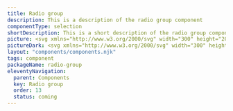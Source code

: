 ```yaml
---
title: Radio group
description: This is a description of the radio group component
componentType: selection
shortDescription: This is a short description of the radio group component
picture: <svg xmlns="http://www.w3.org/2000/svg" width="300" height="200" fill="none" aria-labelledby="radioTitle radioDesc" role="img"><title id="radioTitle">Illustration of the radio button component.</title><desc id="radioDesc">An illustrated radio button component representing radio group component card.</desc><path fill="#36F" d="M121.296 85.252c-8.145 0-14.748 6.6028-14.748 14.7479V100c0 8.145 6.603 14.748 14.748 14.748s14.748-6.603 14.748-14.748v-.0001c0-8.1451-6.603-14.7479-14.748-14.7479Z"/><path fill="#fff" d="M121.296 108.044c4.443 0 8.044-3.601 8.044-8.0441 0-4.4428-3.601-8.0443-8.044-8.0443-4.443 0-8.045 3.6015-8.045 8.0443 0 4.4431 3.602 8.0441 8.045 8.0441Z"/><path stroke="#36F" stroke-width="2.68145" d="M121.296 85.252c-8.145 0-14.748 6.6028-14.748 14.7479V100c0 8.145 6.603 14.748 14.748 14.748s14.748-6.603 14.748-14.748v-.0001c0-8.1451-6.603-14.7479-14.748-14.7479Z"/><path fill="#222" d="M148.459 106.5V94.1868h1.558v10.9802h5.387v1.333h-6.945Zm11.081.225c-.763 0-1.402-.225-1.915-.675-.5-.463-.75-1.102-.75-1.915 0-1.001.444-1.764 1.332-2.29.901-.538 2.321-.913 4.261-1.126 0-.388-.056-.7573-.169-1.1076-.1-.3504-.288-.632-.563-.8447-.263-.2252-.644-.3379-1.145-.3379-.526 0-1.02.1002-1.483.3004-.463.2002-.876.4254-1.239.6757l-.6-1.0699c.425-.2753.944-.5381 1.558-.7883.625-.2628 1.301-.3942 2.027-.3942 1.113 0 1.921.3441 2.421 1.0323.501.6758.751 1.583.751 2.7222v5.593h-1.276l-.132-1.089h-.056c-.426.351-.895.657-1.408.92-.5.263-1.039.394-1.614.394Zm.45-1.239c.438 0 .851-.106 1.239-.319.388-.212.801-.513 1.239-.901v-2.534c-1.514.188-2.578.47-3.191.845-.601.375-.901.857-.901 1.445 0 .513.157.889.469 1.127.313.225.695.337 1.145.337Zm10.942 1.239c-.426 0-.87-.1-1.333-.3-.451-.213-.876-.501-1.276-.864h-.057l-.131.939h-1.239V93.1357h1.539v3.6414l-.037 1.6517c.413-.3628.863-.6632 1.351-.9009.501-.2503 1.001-.3754 1.502-.3754 1.188 0 2.089.4192 2.703 1.2576.613.8384.919 1.9649.919 3.3789 0 1.038-.187 1.927-.563 2.665-.363.738-.844 1.301-1.445 1.689-.588.388-1.233.582-1.933.582Zm-.263-1.295c.751 0 1.37-.319 1.858-.957.501-.651.751-1.539.751-2.666 0-1.001-.188-1.8077-.563-2.4209-.363-.6256-.976-.9385-1.84-.9385-.388 0-.782.1064-1.182.3191-.401.2127-.82.5193-1.258.9197v4.7866c.401.35.795.6 1.183.751.4.137.75.206 1.051.206Zm10.3 1.295c-.814 0-1.552-.187-2.215-.563-.663-.388-1.189-.938-1.577-1.652-.388-.713-.582-1.564-.582-2.552 0-1.001.194-1.859.582-2.5719.4-.7132.914-1.2638 1.539-1.6517.626-.388 1.283-.5819 1.971-.5819 1.164 0 2.058.3879 2.684 1.1637.638.7759.957 1.8148.957 3.1158 0 .163-.006.325-.018.488 0 .15-.013.282-.038.394h-6.156c.062.964.362 1.733.9 2.309.551.576 1.264.863 2.14.863.438 0 .839-.062 1.202-.187.375-.138.732-.313 1.069-.526l.545 1.014c-.388.25-.832.469-1.333.657-.488.187-1.045.281-1.67.281Zm-2.872-5.518h4.88c0-.926-.2-1.6269-.601-2.1024-.388-.4881-.938-.7321-1.651-.7321-.639 0-1.214.2503-1.727.7508-.501.4881-.801 1.1827-.901 2.0837Zm10.119 5.518c-.576 0-.995-.175-1.258-.525-.25-.363-.375-.876-.375-1.539V93.1357h1.539v11.6373c0 .238.044.413.131.526.088.1.188.15.3.15h.132c.05-.013.119-.025.206-.038l.207 1.164c-.1.05-.219.088-.357.113-.137.025-.313.037-.525.037Z"/></svg>
pictureDark: <svg xmlns="http://www.w3.org/2000/svg" width="300" height="200" fill="none" aria-labelledby="radioDarkTitle radioDarkDesc" role="img"><title id="radioDarkTitle">Illustration of the radio button component.</title><desc id="radioDarkDesc">An illustrated radio button component representing radio group component card.</desc><path fill="#5985FF" d="M121.296 85.252c-8.145 0-14.748 6.6028-14.748 14.7479V100c0 8.145 6.603 14.748 14.748 14.748s14.748-6.603 14.748-14.748v-.0001c0-8.1451-6.603-14.7479-14.748-14.7479Z"/><path fill="#fff" d="M121.296 108.044c4.443 0 8.044-3.601 8.044-8.0441 0-4.4428-3.601-8.0443-8.044-8.0443-4.443 0-8.045 3.6015-8.045 8.0443 0 4.4431 3.602 8.0441 8.045 8.0441Z"/><path stroke="#5985FF" stroke-width="2.68145" d="M121.296 85.252c-8.145 0-14.748 6.6028-14.748 14.7479V100c0 8.145 6.603 14.748 14.748 14.748s14.748-6.603 14.748-14.748v-.0001c0-8.1451-6.603-14.7479-14.748-14.7479Z"/><path fill="#F4F4F4" d="M148.459 106.5V94.1868h1.558v10.9802h5.387v1.333h-6.945Zm11.081.225c-.763 0-1.402-.225-1.915-.675-.5-.463-.75-1.102-.75-1.915 0-1.001.444-1.764 1.332-2.29.901-.538 2.321-.913 4.261-1.126 0-.388-.056-.7573-.169-1.1076-.1-.3504-.288-.632-.563-.8447-.263-.2252-.644-.3379-1.145-.3379-.526 0-1.02.1002-1.483.3004-.463.2002-.876.4254-1.239.6757l-.6-1.0699c.425-.2753.944-.5381 1.558-.7883.625-.2628 1.301-.3942 2.027-.3942 1.113 0 1.921.3441 2.421 1.0323.501.6758.751 1.583.751 2.7222v5.593h-1.276l-.132-1.089h-.056c-.426.351-.895.657-1.408.92-.5.263-1.039.394-1.614.394Zm.45-1.239c.438 0 .851-.106 1.239-.319.388-.212.801-.513 1.239-.901v-2.534c-1.514.188-2.578.47-3.191.845-.601.375-.901.857-.901 1.445 0 .513.157.889.469 1.127.313.225.695.337 1.145.337Zm10.942 1.239c-.426 0-.87-.1-1.333-.3-.451-.213-.876-.501-1.276-.864h-.057l-.131.939h-1.239V93.1357h1.539v3.6414l-.037 1.6517c.413-.3628.863-.6632 1.351-.9009.501-.2503 1.001-.3754 1.502-.3754 1.188 0 2.089.4192 2.703 1.2576.613.8384.919 1.9649.919 3.3789 0 1.038-.187 1.927-.563 2.665-.363.738-.844 1.301-1.445 1.689-.588.388-1.233.582-1.933.582Zm-.263-1.295c.751 0 1.37-.319 1.858-.957.501-.651.751-1.539.751-2.666 0-1.001-.188-1.8077-.563-2.4209-.363-.6256-.976-.9385-1.84-.9385-.388 0-.782.1064-1.182.3191-.401.2127-.82.5193-1.258.9197v4.7866c.401.35.795.6 1.183.751.4.137.75.206 1.051.206Zm10.3 1.295c-.814 0-1.552-.187-2.215-.563-.663-.388-1.189-.938-1.577-1.652-.388-.713-.582-1.564-.582-2.552 0-1.001.194-1.859.582-2.5719.4-.7132.914-1.2638 1.539-1.6517.626-.388 1.283-.5819 1.971-.5819 1.164 0 2.058.3879 2.684 1.1637.638.7759.957 1.8148.957 3.1158 0 .163-.006.325-.018.488 0 .15-.013.282-.038.394h-6.156c.062.964.362 1.733.9 2.309.551.576 1.264.863 2.14.863.438 0 .839-.062 1.202-.187.375-.138.732-.313 1.069-.526l.545 1.014c-.388.25-.832.469-1.333.657-.488.187-1.045.281-1.67.281Zm-2.872-5.518h4.88c0-.926-.2-1.6269-.601-2.1024-.388-.4881-.938-.7321-1.651-.7321-.639 0-1.214.2503-1.727.7508-.501.4881-.801 1.1827-.901 2.0837Zm10.119 5.518c-.576 0-.995-.175-1.258-.525-.25-.363-.375-.876-.375-1.539V93.1357h1.539v11.6373c0 .238.044.413.131.526.088.1.188.15.3.15h.132c.05-.013.119-.025.206-.038l.207 1.164c-.1.05-.219.088-.357.113-.137.025-.313.037-.525.037Z"/></svg>
layout: "components/components.njk"
tags: component
packageName: radio-group
eleventyNavigation:
  parent: Components
  key: Radio group
  order: 13
  status: coming
---
```

